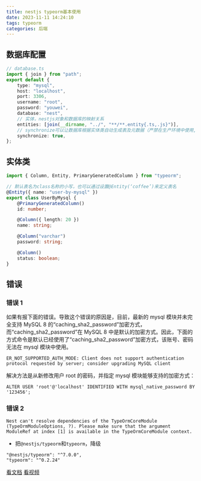 ```yaml
---
title: nestjs typeorm基本使用
date: 2023-11-11 14:24:10
tags: typeorm
categories: 后端
---
```

<meta name="referrer" content="no-referrer"/>

## 数据库配置

```ts
// database.ts
import { join } from "path";
export default {
    type: "mysql",
    host: "localhost",
    port: 3306,
    username: "root",
    password: "youwei",
    database: "nest",
    // 实体，nestjs对象和数据库的映射关系
    entities: [join(__dirname, "../", "**/**.entity{.ts,.js}")],
    // synchronize可以让数据库根据实体类自动生成表及元数据（严禁在生产环境中使用,会破坏表结构）
    synchronize: true,
};
```

## 实体类

```ts
import { Column, Entity, PrimaryGeneratedColumn } from "typeorm";

// 默认表名为class名称的小写，也可以通过设置@Entity(‘coffee’)来定义表名
@Entity({ name: "user-by-mysql" })
export class UserByMysql {
    @PrimaryGeneratedColumn()
    id: number;

    @Column({ length: 20 })
    name: string;

    @Column("varchar")
    password: string;

    @Column()
    status: boolean;
}
```

## 错误

### 错误 1

如果有报下面的错误。导致这个错误的原因是，目前，最新的 mysql 模块并未完全支持 MySQL 8 的“caching_sha2_password”加密方式，而“caching_sha2_password”在 MySQL 8 中是默认的加密方式。因此，下面的方式命令是默认已经使用了“caching_sha2_password”加密方式，该账号、密码无法在 mysql 模块中使用。

```
ER_NOT_SUPPORTED_AUTH_MODE: Client does not support authentication protocol requested by server; consider upgrading MySQL client
```

解决方法是从新修改用户 root 的密码，并指定 mysql 模块能够支持的加密方式：

```
ALTER USER 'root'@'localhost' IDENTIFIED WITH mysql_native_password BY '123456';
```

### 错误 2

```
Nest can't resolve dependencies of the TypeOrmCoreModule (TypeOrmModuleOptions, ?). Please make sure that the argument ModuleRef at index [1] is available in the TypeOrmCoreModule context.
```

-   把`@nestjs/typeorm`和`typeorm`，降级

```
"@nestjs/typeorm": "^7.0.0",
"typeorm": "^0.2.24"
```

[看文档](https://docs.nestjs.com/techniques/database#database)
[看视频](https://www.bilibili.com/video/BV1bQ4y1A77L?p=13&vd_source=1849c61e1da64155e8d0f1ff99761382)